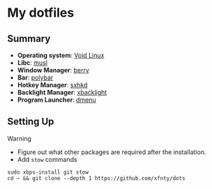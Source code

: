 # My dotfiles

## Summary
- **Operating system**: [Void Linux](https://voidlinux.org/)
- **Libc**: [musl](https://docs.voidlinux.org/installation/musl.html)
- **Window Manager**: [berry](https://berrywm.org/)
- **Bar**: [polybar](https://polybar.github.io/)
- **Hotkey Manager**: [sxhkd](https://manpages.org/sxhkd)
- **Backlight Manager**: [xbacklight](https://www.x.org/archive/X11R7.5/doc/man/man1/xbacklight.1.html)
- **Program Launcher**: [dmenu](https://github.com/xfnty/dmenu)

## Setting Up
> [!WARNING]
> - Figure out what other packages are required after the installation.
> - Add `stow` commands

```
sudo xbps-install git stow
cd ~ && git clone --depth 1 https://github.com/xfnty/dots
```

